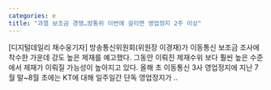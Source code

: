 ```yaml
---
categories: e
title: "과열 보조금 경쟁…방통위 이번에 걸리면 영업정지 2주 이상"
---
```

[디지털데일리 채수웅기자] 방송통신위원회(위원장 이경재)가 이동통신 보조금 조사에 착수한 가운데 강도 높은 제재를 예고했다. 그동안 이뤄진 제재수위 보다 훨씬 높은 수준에서 제재가 이뤄질 가능성이 높아지고 있다. 올해 초 이동통신 3사 영업정지에 지난 7월 말~8월 초에는 KT에 대해 일주일간 단독 영업정지가 ..